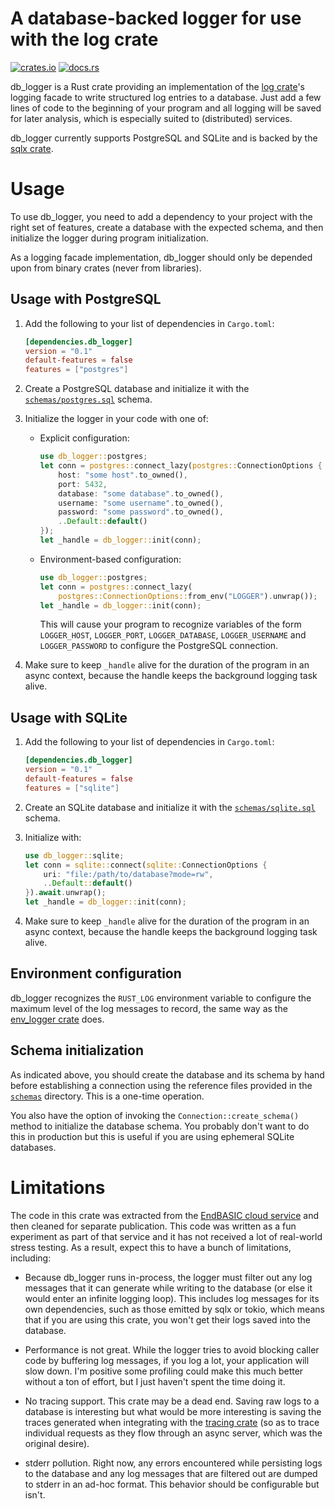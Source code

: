 # A database-backed logger for use with the log crate

[![crates.io](https://img.shields.io/crates/v/db_logger.svg)](https://crates.io/crates/db_logger/)
[![docs.rs](https://docs.rs/db_logger/badge.svg)](https://docs.rs/db_logger/)

db\_logger is a Rust crate providing an implementation of the
[log crate](https://crates.io/crates/log)'s logging facade to write structured
log entries to a database.  Just add a few lines of code to the beginning of
your program and all logging will be saved for later analysis, which is
especially suited to (distributed) services.

db\_logger currently supports PostgreSQL and SQLite and is backed by the
[sqlx crate](https://crates.io/crates/sqlx).

# Usage

To use db\_logger, you need to add a dependency to your project with the right
set of features, create a database with the expected schema, and then initialize
the logger during program initialization.

As a logging facade implementation, db\_logger should only be depended upon from
binary crates (never from libraries).

## Usage with PostgreSQL

1.  Add the following to your list of dependencies in `Cargo.toml`:

    ```toml
    [dependencies.db_logger]
    version = "0.1"
    default-features = false
    features = ["postgres"]
    ```

1.  Create a PostgreSQL database and initialize it with the
    [`schemas/postgres.sql`](schemas/postgres.sql) schema.

1.  Initialize the logger in your code with one of:

    *   Explicit configuration:

        ```rust
        use db_logger::postgres;
        let conn = postgres::connect_lazy(postgres::ConnectionOptions {
            host: "some host".to_owned(),
            port: 5432,
            database: "some database".to_owned(),
            username: "some username".to_owned(),
            password: "some password".to_owned(),
            ..Default::default()
        });
        let _handle = db_logger::init(conn);
        ```

    *   Environment-based configuration:

        ```rust
        use db_logger::postgres;
        let conn = postgres::connect_lazy(
            postgres::ConnectionOptions::from_env("LOGGER").unwrap());
        let _handle = db_logger::init(conn);
        ```

        This will cause your program to recognize variables of the form
        `LOGGER_HOST`, `LOGGER_PORT`, `LOGGER_DATABASE`, `LOGGER_USERNAME` and
        `LOGGER_PASSWORD` to configure the PostgreSQL connection.

1.  Make sure to keep `_handle` alive for the duration of the program in an
    async context, because the handle keeps the background logging task alive.

## Usage with SQLite

1.  Add the following to your list of dependencies in `Cargo.toml`:

    ```toml
    [dependencies.db_logger]
    version = "0.1"
    default-features = false
    features = ["sqlite"]
    ```

1.  Create an SQLite database and initialize it with the
    [`schemas/sqlite.sql`](schemas/sqlite.sql) schema.

1.  Initialize with:

    ```rust
    use db_logger::sqlite;
    let conn = sqlite::connect(sqlite::ConnectionOptions {
        uri: "file:/path/to/database?mode=rw",
        ..Default::default()
    }).await.unwrap();
    let _handle = db_logger::init(conn);
    ```

1.  Make sure to keep `_handle` alive for the duration of the program in an
    async context, because the handle keeps the background logging task alive.

## Environment configuration

db\_logger recognizes the `RUST_LOG` environment variable to configure the
maximum level of the log messages to record, the same way as the
[env\_logger crate](https://crates.io/crates/env_logger) does.

## Schema initialization

As indicated above, you should create the database and its schema by hand
before establishing a connection using the reference files provided in the
[`schemas`](schemas) directory.  This is a one-time operation.

You also have the option of invoking the `Connection::create_schema()` method
to initialize the database schema.  You probably don't want to do this in
production but this is useful if you are using ephemeral SQLite databases.

# Limitations

The code in this crate was extracted from the
[EndBASIC cloud service](https://www.endbasic.dev/service.html) and then cleaned
for separate publication.  This code was written as a fun experiment as part of
that service and it has not received a lot of real-world stress testing.  As a
result, expect this to have a bunch of limitations, including:

*   Because db\_logger runs in-process, the logger must filter out any log
    messages that it can generate while writing to the database (or else it
    would enter an infinite logging loop).  This includes log messages for its
    own dependencies, such as those emitted by sqlx or tokio, which means that
    if you are using this crate, you won't get their logs saved into the
    database.

*   Performance is not great.  While the logger tries to avoid blocking caller
    code by buffering log messages, if you log a lot, your application will
    slow down.  I'm positive some profiling could make this much better without
    a ton of effort, but I just haven't spent the time doing it.

*   No tracing support.  This crate may be a dead end.  Saving raw logs to a
    database is interesting but what would be more interesting is saving the
    traces generated when integrating with the [tracing
    crate](https://crates.io/crates/tracing) (so as to trace individual
    requests as they flow through an async server, which was the original
    desire).

*   stderr pollution.  Right now, any errors encountered while persisting logs
    to the database and any log messages that are filtered out are dumped to
    stderr in an ad-hoc format.  This behavior should be configurable but isn't.
